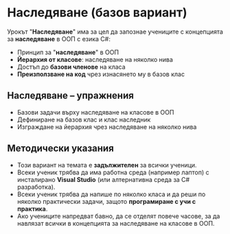 # Наследяване (базов вариант)

Урокът "**Наследяване**" има за цел да запознае учениците с концепцията за **наследяване** в ООП с езика C#:
  - Принцип за "**наследяване**" в ООП
  - **Йерархия от класове**: наследяване на няколко нива
  - Достъп до **базови членове** на класа
  - **Преизползване на код** чрез изнасянето му в базов клас

## Наследяване – упражнения
  - Базови задачи върху наследяване на класове в ООП
  - Дефиниране на базов клас и клас наследник
  - Изграждане на йерархия чрез наследяване на няколко нива

## Методически указания
  - Този вариант на темата е **задължителен** за всички ученици.
  - Всеки ученик трябва да има работна среда (например лаптоп) с инсталирано **Visual Studio** (или алтернативна среда за C# разработка).
  - Всеки ученик трябва да напише по няколко класа и да реши по няколко практически задачи, защото **програмиране с учи с практика**.
  - Ако учениците напредват бавно, да се отделят повече часове, за да навлязат всички в концепцията за наследяване на класове в ООП.
